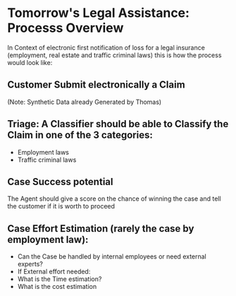 # Tomorrow's Legal Assistance: Processs Overview
In Context of electronic first notification of loss for a legal insurance  (employment, real estate and traffic criminal laws) this is how the process would look like:

## Customer Submit electronically a Claim 
(Note: Synthetic Data already Generated by Thomas)
## Triage: A Classifier should be able to Classify the Claim in one of the 3 categories:
- Employment laws
- Traffic criminal laws
## Case Success potential
The Agent should give a score on the chance of winning the case and tell the customer if it is worth to proceed
## Case  Effort Estimation (rarely the case by employment law):
- Can the Case be handled by internal employees or need external experts?
 - If External effort needed: 	
  - What is the Time estimation?
  - What is the cost estimation
